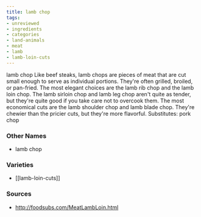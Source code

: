 ```yaml
---
title: lamb chop
tags:
- unreviewed
- ingredients
- categories
- land-animals
- meat
- lamb
- lamb-loin-cuts
---
```

lamb chop Like beef steaks, lamb chops are pieces of meat that are cut small enough to serve as individual portions. They're often grilled, broiled, or pan-fried. The most elegant choices are the lamb rib chop and the lamb loin chop. The lamb sirloin chop and lamb leg chop aren't quite as tender, but they're quite good if you take care not to overcook them. The most economical cuts are the lamb shoulder chop and lamb blade chop. They're chewier than the pricier cuts, but they're more flavorful. Substitutes: pork chop

### Other Names

* lamb chop

### Varieties

* [[lamb-loin-cuts]]

### Sources
* http://foodsubs.com/MeatLambLoin.html
